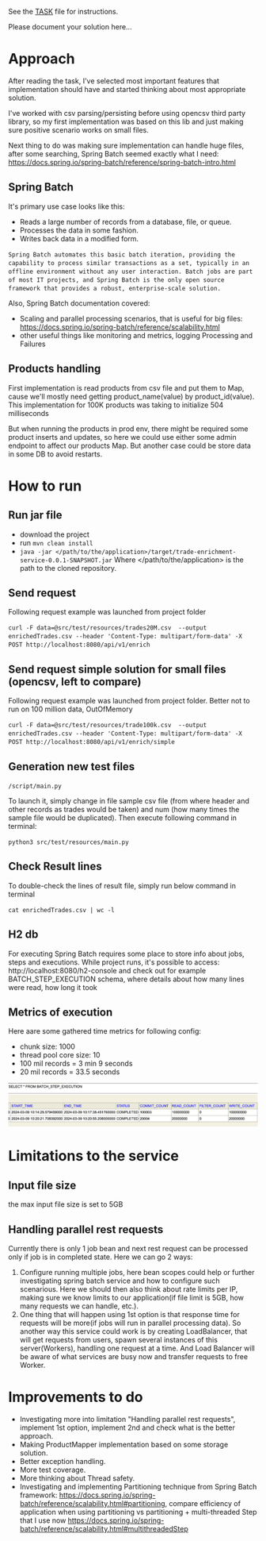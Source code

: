 See the [TASK](./TASK.md) file for instructions.

Please document your solution here...

# Approach
After reading the task, I've selected most important features that implementation should have and started 
thinking about most appropriate solution.

I've worked with csv parsing/persisting before using opencsv third party library, so my first implementation
was based on this lib and just making sure positive scenario works on small files.

Next thing to do was making sure implementation can handle huge files, after some searching,
Spring Batch seemed exactly what I need: https://docs.spring.io/spring-batch/reference/spring-batch-intro.html

## Spring Batch

It's primary use case looks like this:
- Reads a large number of records from a database, file, or queue.
- Processes the data in some fashion.
- Writes back data in a modified form.

`Spring Batch automates this basic batch iteration, providing the capability to process similar transactions as a set, typically in an offline environment without any user interaction. Batch jobs are part of most IT projects, and Spring Batch is the only open source framework that provides a robust, enterprise-scale solution.`

Also, Spring Batch documentation covered:
- Scaling and parallel processing scenarios, that is useful for big files: https://docs.spring.io/spring-batch/reference/scalability.html
- other useful things like monitoring and metrics, logging Processing and Failures

## Products handling
First implementation is read products from csv file and put them to Map, 
cause we'll mostly need getting product_name(value) by product_id(value).
This implementation for 100K products was taking to initialize 504 milliseconds

But when running the products in prod env, there might be required some product inserts and updates, so
here we could use either some admin endpoint to affect our products Map. But another case could be store data in some DB 
to avoid restarts.

# How to run

## Run jar file

- download the project
- run ``mvn clean install``
- ``java -jar </path/to/the/application>/target/trade-enrichment-service-0.0.1-SNAPSHOT.jar``
Where </path/to/the/application> is the path to the cloned repository.

## Send request

Following request example was launched from project folder

``curl -F data=@src/test/resources/trades20M.csv  --output enrichedTrades.csv --header 'Content-Type: multipart/form-data' -X POST http://localhost:8080/api/v1/enrich``

## Send request simple solution for small files (opencsv, left to compare)

Following request example was launched from project folder. Better not to run on 100 million data, OutOfMemory 

``curl -F data=@src/test/resources/trade100k.csv  --output enrichedTrades.csv --header 'Content-Type: multipart/form-data' -X POST http://localhost:8080/api/v1/enrich/simple``

## Generation new test files

`/script/main.py`

To launch it, simply change in file sample csv file (from where header and other records as trades would be taken)
 and num (how many times the sample file would be duplicated). Then execute following command in terminal:

``python3 src/test/resources/main.py``

## Check Result lines

To double-check the lines of result file, simply run below command in terminal

``cat enrichedTrades.csv | wc -l``

## H2 db

For executing Spring Batch requires some place to store info about jobs, steps and executions.
While project runs, it's possible to access: http://localhost:8080/h2-console
and check out for example BATCH_STEP_EXECUTION schema, where details about how many lines were read, how long it took

## Metrics of execution

Here aare some gathered time metrics for following config:

- chunk size: 1000 
- thread pool core size: 10
- 100 mil records = 3 min 9 seconds
- 20 mil records = 33.5 seconds

![](./images/h2metrics.png)

# Limitations to the service

## Input file size

the max input file size is set to 5GB

## Handling parallel rest requests

Currently there is only 1 job bean and next rest request can be processed only if job is in completed state.
Here we can go 2 ways:
1) Configure running multiple jobs, here bean scopes could help or further investigating spring batch service and how to configure such scenarious. Here we should then also think about rate limits per IP, making sure we know limits to our application(if file limit is 5GB, how many requests we can handle, etc.).
2) One thing that will happen using 1st option is that response time for requests will be more(if jobs will run in parallel processing data). So another way this service could work is by creating LoadBalancer, that will get requests from users, spawn several instances of this server(Workers), handling one request at a time. And Load Balancer will be aware of what services are busy now and transfer requests to free Worker.

# Improvements to do

- Investigating more into limitation "Handling parallel rest requests", implement 1st option, implement 2nd and check what is the better approach.
- Making ProductMapper implementation based on some storage solution.
- Better exception handling.
- More test coverage.
- More thinking about Thread safety.
- Investigating and implementing Partitioning technique from Spring Batch framework: https://docs.spring.io/spring-batch/reference/scalability.html#partitioning, compare efficiency of application when using partitioning vs partitioning + multi-threaded Step that I use now https://docs.spring.io/spring-batch/reference/scalability.html#multithreadedStep